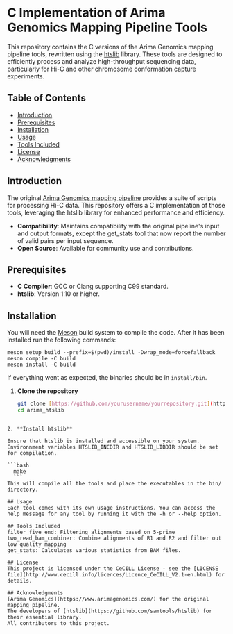 # C Implementation of Arima Genomics Mapping Pipeline Tools

This repository contains the C versions of the Arima Genomics mapping pipeline tools, rewritten using the [htslib](https://github.com/samtools/htslib) library. These tools are designed to efficiently process and analyze high-throughput sequencing data, particularly for Hi-C and other chromosome conformation capture experiments.

## Table of Contents

- [Introduction](#introduction)
- [Prerequisites](#prerequisites)
- [Installation](#installation)
- [Usage](#usage)
- [Tools Included](#tools-included)
- [License](#license)
- [Acknowledgments](#acknowledgments)

## Introduction

The original [Arima Genomics mapping pipeline](https://github.com/ArimaGenomics/mapping_pipeline) provides a suite of scripts for processing Hi-C data. This repository offers a C implementation of those tools, leveraging the htslib library for enhanced performance and efficiency.

- **Compatibility**: Maintains compatibility with the original pipeline's input and output formats, except the get_stats tool that now report the number of valid pairs per input sequence.
- **Open Source**: Available for community use and contributions.

## Prerequisites

- **C Compiler**: GCC or Clang supporting C99 standard.
- **htslib**: Version 1.10 or higher.

## Installation

You will need the [Meson](https://mesonbuild.com/index.html) build system to compile the code. After it has been installed
run the following commands:
```
meson setup build --prefix=$(pwd)/install -Dwrap_mode=forcefallback
meson compile -C build
meson install -C build
```

If everything went as expected, the binaries should be in `install/bin`.

1. **Clone the repository**

   ```bash
   git clone [https://github.com/yourusername/yourrepository.git](https://github.com/institut-de-genomique/arima_htslib.git)
   cd arima_htslib
  ````

2. **Install htslib**

Ensure that htslib is installed and accessible on your system. Environnment variables HTSLIB_INCDIR and HTSLIB_LIBDIR should be set for compilation.

  ```bash
    make
    ```
This will compile all the tools and place the executables in the bin/ directory.

## Usage
Each tool comes with its own usage instructions. You can access the help message for any tool by running it with the -h or --help option.

## Tools Included
filter_five_end: Filtering alignments based on 5-prime  
two_read_bam_combiner: Combine alignments of R1 and R2 and filter out low quality mapping 
get_stats: Calculates various statistics from BAM files.

## License
This project is licensed under the CeCILL License - see the [LICENSE file](http://www.cecill.info/licences/Licence_CeCILL_V2.1-en.html) for details.

## Acknowledgments
[Arima Genomics](https://www.arimagenomics.com/) for the original mapping pipeline.
The developers of [htslib](https://github.com/samtools/htslib) for their essential library.
All contributors to this project.



